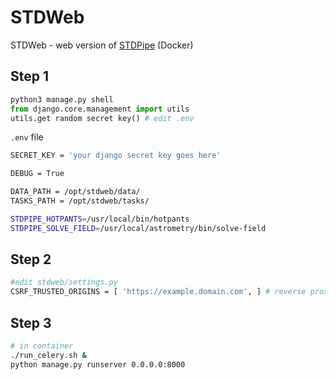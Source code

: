 # STDWeb

STDWeb - web version of [STDPipe](https://github.com/karpov-sv/stdpipe) (Docker)

## Step 1
```python
python3 manage.py shell
from django.core.management import utils
utils.get random secret key() # edit .env
```

`.env` file
```bash
SECRET_KEY = 'your django secret key goes here'

DEBUG = True

DATA_PATH = /opt/stdweb/data/
TASKS_PATH = /opt/stdweb/tasks/

STDPIPE_HOTPANTS=/usr/local/bin/hotpants
STDPIPE_SOLVE_FIELD=/usr/local/astrometry/bin/solve-field
```
## Step 2
```bash
#edit stdweb/settings.py
CSRF_TRUSTED_ORIGINS = [ 'https://example.domain.com', ] # reverse proxy 
```

## Step 3
```bash
# in container
./run_celery.sh &
python manage.py runserver 0.0.0.0:8000
```
